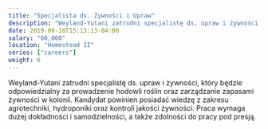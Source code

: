 ```yaml
---
title: "Specjalista ds. Żywności i Upraw"
description: "Weyland-Yutani zatrudni specjalistę ds. upraw i żywności, który będzie odpowiedzialny za prowadzenie hodowli roślin oraz zarządzanie zapasami żywności w kolonii."
date: 2019-09-18T15:13:13-04:00
salary: "60,000"
location: "Homestead II"
series: ["careers"]
weight: 6
---
```


Weyland-Yutani zatrudni specjalistę ds. upraw i żywności, który będzie odpowiedzialny za prowadzenie hodowli roślin oraz zarządzanie zapasami żywności w kolonii. Kandydat powinien posiadać wiedzę z zakresu agrotechniki, hydroponiki oraz kontroli jakości żywności. Praca wymaga dużej dokładności i samodzielności, a także zdolności do pracy pod presją.